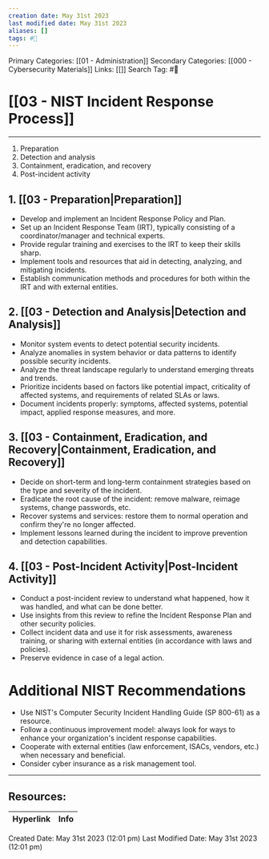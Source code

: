 ```yaml
---
creation date: May 31st 2023
last modified date: May 31st 2023
aliases: []
tags: #📕
---
```


Primary Categories: [[01 - Administration]] 
Secondary Categories: [[000 - Cybersecurity Materials]]
Links: [[]] 
Search Tag: #📕  

# [[03 - NIST Incident Response Process]]  
___
1. Preparation
2. Detection and analysis
3. Containment, eradication, and recovery
4. Post-incident activity


## 1. [[03 - Preparation|Preparation]]
- Develop and implement an Incident Response Policy and Plan.
- Set up an Incident Response Team (IRT), typically consisting of a coordinator/manager and technical experts.
- Provide regular training and exercises to the IRT to keep their skills sharp.
- Implement tools and resources that aid in detecting, analyzing, and mitigating incidents.
- Establish communication methods and procedures for both within the IRT and with external entities.

## 2. [[03 - Detection and Analysis|Detection and Analysis]]
- Monitor system events to detect potential security incidents.
- Analyze anomalies in system behavior or data patterns to identify possible security incidents.
- Analyze the threat landscape regularly to understand emerging threats and trends.
- Prioritize incidents based on factors like potential impact, criticality of affected systems, and requirements of related SLAs or laws.
- Document incidents properly: symptoms, affected systems, potential impact, applied response measures, and more.

## 3. [[03 - Containment, Eradication, and Recovery|Containment, Eradication, and Recovery]]
- Decide on short-term and long-term containment strategies based on the type and severity of the incident.
- Eradicate the root cause of the incident: remove malware, reimage systems, change passwords, etc.
- Recover systems and services: restore them to normal operation and confirm they're no longer affected.
- Implement lessons learned during the incident to improve prevention and detection capabilities.

## 4. [[03 - Post-Incident Activity|Post-Incident Activity]]
- Conduct a post-incident review to understand what happened, how it was handled, and what can be done better.
- Use insights from this review to refine the Incident Response Plan and other security policies.
- Collect incident data and use it for risk assessments, awareness training, or sharing with external entities (in accordance with laws and policies).
- Preserve evidence in case of a legal action.

# Additional NIST Recommendations
- Use NIST's Computer Security Incident Handling Guide (SP 800-61) as a resource.
- Follow a continuous improvement model: always look for ways to enhance your organization's incident response capabilities.
- Cooperate with external entities (law enforcement, ISACs, vendors, etc.) when necessary and beneficial.
- Consider cyber insurance as a risk management tool.


___

## Resources:

| Hyperlink | Info |
| --------- | ---- |


Created Date: May 31st 2023 (12:01 pm) 
Last Modified Date: May 31st 2023 (12:01 pm)
